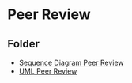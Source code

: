 # Peer Review

## Folder

- [Sequence Diagram Peer Review](https://github.com/federicodeintrona/IS23-AM06/blob/main/Deliverables/Peer%20Review/Sequence%20Diagram%20Peer%20Review)
- [UML Peer Review](https://github.com/federicodeintrona/IS23-AM06/blob/main/Deliverables/Peer%20Review/UML%20Peer%20Review)
